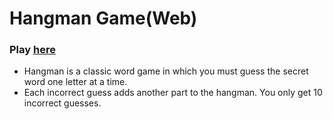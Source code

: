 # Hangman Game(Web)

### Play [here](https://souptik-coder.github.io/Hangman-Game/)

* Hangman is a classic word game in which you must guess the secret word one letter at a time.
* Each incorrect guess adds another part to the hangman. You only get 10 incorrect guesses.

